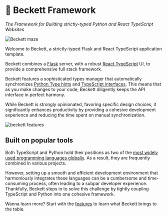 # 💫 Beckett Framework

_The Framework for Building strictly-typed Python and React TypeScript Websites_

![Beckett maze](banner.jpg)

Welcome to Beckett, a strictly-typed Flask and React TypeScript application template.

Beckett combines a [Flask](https://flask.palletsprojects.com/en/2.3.x/) server, with a robust [React TypeScript](https://www.typescriptlang.org/docs/handbook/react.html) UI, to provide a comprehensive full stack framework.

Beckett features a sophisticated types manager that automatically synchronizes [Python Type hints](https://docs.python.org/3/library/typing.html) and [TypeScript interfaces](https://www.typescriptlang.org/docs/handbook/interfaces.html). This means that as you make changes to your code, Beckett diligently keeps the API interface in perfect harmony.

While Beckett is strongly opinionated, favoring specific design choices, it significantly enhances productivity by providing a cohesive development experience and reducing the time spent on manual synchronization.

![beckett features](diagram.jpg)

## Built on popular tools

Both TypeScript and Python hold their positions as two of the [most widely used programming languages globally](https://www.statista.com/statistics/793628/worldwide-developer-survey-most-used-languages/). As a result, they are frequently combined in various projects.

However, setting up a smooth and efficient development environment that harmoniously integrates these languages can be a cumbersome and time-consuming process, often leading to a subpar developer experience. Thankfully, Beckett steps in to solve this challenge by tightly coupling TypeScript and Python into one cohesive framework.

Wanna learn more? Start with the [features](/features/) to learn what Beckett brings to the table.
